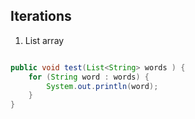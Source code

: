 ## Iterations

1. List array 

```java

public void test(List<String> words ) {
    for (String word : words) {
        System.out.println(word);
    }
}

```

